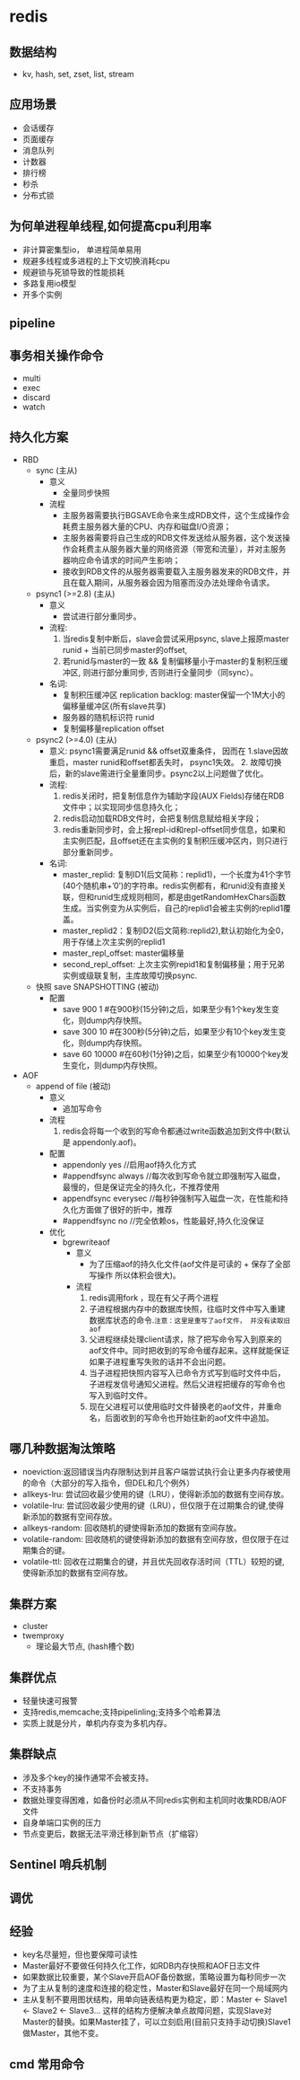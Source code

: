 # redis 

## 数据结构
- kv, hash, set, zset, list, stream

## 应用场景
- 会话缓存
- 页面缓存
- 消息队列
- 计数器
- 排行榜
- 秒杀
- 分布式锁

## 为何单进程单线程,如何提高cpu利用率
- 非计算密集型io， 单进程简单易用
- 规避多线程或多进程的上下文切换消耗cpu
- 规避锁与死锁导致的性能损耗
- 多路复用io模型
- 开多个实例

## pipeline

## 事务相关操作命令
- multi
- exec
- discard
- watch

## 持久化方案
- RBD
    - sync (主从)
        - 意义
            - 全量同步快照
        - 流程
            - 主服务器需要执行BGSAVE命令来生成RDB文件，这个生成操作会耗费主服务器大量的CPU、内存和磁盘I/O资源； 
            - 主服务器需要将自己生成的RDB文件发送给从服务器，这个发送操作会耗费主从服务器大量的网络资源（带宽和流量），并对主服务器响应命令请求的时间产生影响； 
            - 接收到RDB文件的从服务器需要载入主服务器发来的RDB文件，并且在载入期间，从服务器会因为阻塞而没办法处理命令请求。
    - psync1 (>=2.8) (主从)
        - 意义
            - 尝试进行部分重同步。 
        - 流程: 
            1. 当redis复制中断后，slave会尝试采用psync, slave上报原master runid + 当前已同步master的offset, 
            2. 若runid与master的一致 && 复制偏移量小于master的复制积压缓冲区, 则进行部分重同步, 否则进行全量同步（同sync）。
        - 名词:
            - 复制积压缓冲区 replication backlog: master保留一个1M大小的偏移量缓冲区(所有slave共享)
            - 服务器的随机标识符 runid
            - 复制偏移量replication offset
    - psync2 (>=4.0) (主从)
        - 意义: psync1需要满足runid && offset双重条件， 因而在 1.slave因故重启，master runid和offset都丢失时， psync1失效。 2. 故障切换后，新的slave需进行全量重同步。psync2以上问题做了优化。
        - 流程:
            1. redis关闭时，把复制信息作为辅助字段(AUX Fields)存储在RDB文件中；以实现同步信息持久化；
            2. redis启动加载RDB文件时，会把复制信息赋给相关字段；
            3. redis重新同步时，会上报repl-id和repl-offset同步信息，如果和主实例匹配，且offset还在主实例的复制积压缓冲区内，则只进行部分重新同步。
        - 名词:
            - master_replid: 复制ID1(后文简称：replid1)，一个长度为41个字节(40个随机串+’0’)的字符串。redis实例都有，和runid没有直接关联，但和runid生成规则相同，都是由getRandomHexChars函数生成。当实例变为从实例后，自己的replid1会被主实例的replid1覆盖。
            - master_replid2：复制ID2(后文简称:replid2),默认初始化为全0，用于存储上次主实例的replid1
            - master_repl_offset: master偏移量
            - second_repl_offset: 上次主实例repid1和复制偏移量；用于兄弟实例或级联复制，主库故障切换psync.
    - 快照 save SNAPSHOTTING (被动)
        - 配置
            - save 900 1 #在900秒(15分钟)之后，如果至少有1个key发生变化，则dump内存快照。
            - save 300 10 #在300秒(5分钟)之后，如果至少有10个key发生变化，则dump内存快照。
            - save 60 10000 #在60秒(1分钟)之后，如果至少有10000个key发生变化，则dump内存快照。
- AOF
    - append of file (被动)
        - 意义
            - 追加写命令
        - 流程
            1. redis会将每一个收到的写命令都通过write函数追加到文件中(默认是 appendonly.aof)。
        - 配置
            - appendonly yes              //启用aof持久化方式
            - #appendfsync always      //每次收到写命令就立即强制写入磁盘，最慢的，但是保证完全的持久化，不推荐使用
            - appendfsync everysec     //每秒钟强制写入磁盘一次，在性能和持久化方面做了很好的折中，推荐
            - #appendfsync no    //完全依赖os，性能最好,持久化没保证
        - 优化
            - bgrewriteaof
                - 意义
                    - 为了压缩aof的持久化文件(aof文件是可读的 + 保存了全部写操作 所以体积会很大)。
                - 流程
                    1. redis调用fork ，现在有父子两个进程
                    2. 子进程根据内存中的数据库快照，往临时文件中写入重建数据库状态的命令.`注意：这里是重写了aof文件， 并没有读取旧aof`
                    3. 父进程继续处理client请求，除了把写命令写入到原来的aof文件中。同时把收到的写命令缓存起来。这样就能保证如果子进程重写失败的话并不会出问题。
                    4. 当子进程把快照内容写入已命令方式写到临时文件中后，子进程发信号通知父进程。然后父进程把缓存的写命令也写入到临时文件。
                    5. 现在父进程可以使用临时文件替换老的aof文件，并重命名，后面收到的写命令也开始往新的aof文件中追加。

## 哪几种数据淘汰策略
- noeviction:返回错误当内存限制达到并且客户端尝试执行会让更多内存被使用的命令（大部分的写入指令，但DEL和几个例外）
- allkeys-lru: 尝试回收最少使用的键（LRU），使得新添加的数据有空间存放。
- volatile-lru: 尝试回收最少使用的键（LRU），但仅限于在过期集合的键,使得新添加的数据有空间存放。
- allkeys-random: 回收随机的键使得新添加的数据有空间存放。
- volatile-random: 回收随机的键使得新添加的数据有空间存放，但仅限于在过期集合的键。
- volatile-ttl: 回收在过期集合的键，并且优先回收存活时间（TTL）较短的键,使得新添加的数据有空间存放。

## 集群方案
- cluster
- twemproxy
    - 理论最大节点, (hash槽个数)

## 集群优点
- 轻量快速可报警
- 支持redis,memcache;支持pipelinling;支持多个哈希算法
- 实质上就是分片，单机内存变为多机内存。

## 集群缺点
- 涉及多个key的操作通常不会被支持。
- 不支持事务
- 数据处理变得困难，如备份时必须从不同redis实例和主机同时收集RDB/AOF文件
- 自身单端口实例的压力
- 节点变更后，数据无法平滑迁移到新节点（扩缩容）

## Sentinel 哨兵机制

## 调优

## 经验
- key名尽量短，但也要保障可读性
- Master最好不要做任何持久化工作，如RDB内存快照和AOF日志文件
- 如果数据比较重要，某个Slave开启AOF备份数据，策略设置为每秒同步一次
- 为了主从复制的速度和连接的稳定性，Master和Slave最好在同一个局域网内
- 主从复制不要用图状结构，用单向链表结构更为稳定，即：Master <- Slave1 <- Slave2 <- Slave3... 这样的结构方便解决单点故障问题，实现Slave对Master的替换。如果Master挂了，可以立刻启用(目前只支持手动切换)Slave1做Master，其他不变。

## cmd 常用命令